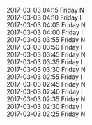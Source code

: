 2017-03-03 04:15 Friday  N  
2017-03-03 04:10 Friday  I  
2017-03-03 04:05 Friday  N  
2017-03-03 04:00 Friday  I  
2017-03-03 03:55 Friday  N  
2017-03-03 03:50 Friday  I  
2017-03-03 03:45 Friday  N  
2017-03-03 03:35 Friday  I  
2017-03-03 03:30 Friday  N  
2017-03-03 02:55 Friday  I  
2017-03-03 02:45 Friday  N  
2017-03-03 02:40 Friday  I  
2017-03-03 02:35 Friday  N  
2017-03-03 02:30 Friday  I  
2017-03-03 02:25 Friday  N  
